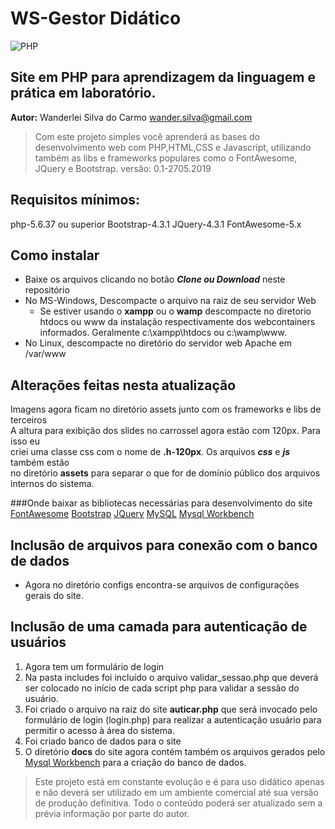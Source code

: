 WS-Gestor Didático
==================

![PHP](https://alexandrebbarbosa.files.wordpress.com/2016/01/php-elephant.png)


Site em PHP para aprendizagem da linguagem e prática em laboratório.
-------------------------------------------------------

**Autor:**  Wanderlei Silva do Carmo  <wander.silva@gmail.com>

>Com este projeto simples você aprenderá as bases do desenvolvimento web com PHP,HTML,CSS e Javascript, utilizando também as libs e frameworks populares como o FontAwesome, JQuery e Bootstrap.
versão: 0.1-2705.2019

Requisitos mínimos:
------------------

php-5.6.37 ou superior
Bootstrap-4.3.1
JQuery-4.3.1
FontAwesome-5.x

Como instalar
-------------

* Baixe os arquivos clicando no botão **_Clone ou Download_** neste repositório
* No MS-Windows, Descompacte o arquivo na raiz de seu servidor Web
  + Se estiver usando o **__xampp__** ou o **__wamp__** descompacte no diretorio htdocs ou www da instalação respectivamente dos webcontainers informados. Geralmente c:\xampp\htdocs ou c:\wamp\www.
* No Linux, descompacte no diretório do servidor web Apache em /var/www


Alterações feitas nesta atualização
-----------------------------------
Imagens agora ficam no diretório assets junto com os frameworks e libs de terceiros  
A altura para exibição dos slides no carrossel agora estão com 120px. Para isso eu  
criei uma classe css com o nome de **.h-120px**. Os arquivos **_css_** e **_js_** também estão  
no diretório **assets** para separar o que for de domínio público dos arquivos internos do sistema.  

###Onde baixar as bibliotecas necessárias para desenvolvimento do site
[FontAwesome](https://use.fontawesome.com/releases/v5.8.2/fontawesome-free-5.8.2-web.zip)
[Bootstrap](https://github.com/twbs/bootstrap/releases/download/v4.3.1/bootstrap-4.3.1-dist.zip)
[JQuery](https://code.jquery.com/jquery-3.4.1.min.js)
[MySQL](https://dev.mysql.com/downloads/windows/)
[Mysql Workbench](https://dev.mysql.com/downloads/workbench/)

Inclusão de arquivos para conexão com o banco de dados
------------------------------------------------------

* Agora no diretório configs encontra-se arquivos de configurações gerais do site.

Inclusão de uma camada para autenticação de usuários
----------------------------------------------------

1. Agora tem um formulário de login
2. Na pasta includes foi incluído o arquivo validar_sessao.php que deverá ser colocado no início de cada script php para validar a sessão do usuário.  
3. Foi criado o arquivo na raiz do site **auticar.php** que será invocado pelo formulário de login (login.php) para realizar a autenticação usuário para permitir o acesso à área do sistema.
4. Foi criado banco de dados para o site
5. O diretório __docs__ do site agora contém também os arquivos gerados pelo [Mysql Workbench](https://dev.mysql.com/downloads/workbench/) para a criação do banco de dados.


>Este projeto está em constante evolução e é para uso didático apenas e não deverá ser utilizado em um ambiente comercial até sua versão de produção definitiva. Todo o conteúdo poderá ser atualizado sem a prévia informação por parte do autor.



